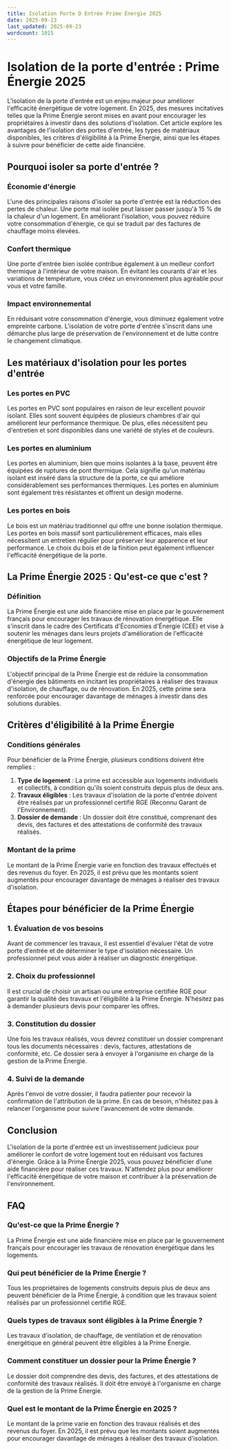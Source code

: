 ```yaml
---
title: Isolation Porte D Entrée Prime Énergie 2025
date: 2025-09-23
last_updated: 2025-09-23
wordcount: 1015
---
```


# Isolation de la porte d'entrée : Prime Énergie 2025

L'isolation de la porte d'entrée est un enjeu majeur pour améliorer l'efficacité énergétique de votre logement. En 2025, des mesures incitatives telles que la Prime Énergie seront mises en avant pour encourager les propriétaires à investir dans des solutions d'isolation. Cet article explore les avantages de l'isolation des portes d'entrée, les types de matériaux disponibles, les critères d'éligibilité à la Prime Énergie, ainsi que les étapes à suivre pour bénéficier de cette aide financière.

## Pourquoi isoler sa porte d'entrée ?

### Économie d'énergie

L'une des principales raisons d'isoler sa porte d'entrée est la réduction des pertes de chaleur. Une porte mal isolée peut laisser passer jusqu'à 15 % de la chaleur d'un logement. En améliorant l'isolation, vous pouvez réduire votre consommation d'énergie, ce qui se traduit par des factures de chauffage moins élevées.

### Confort thermique

Une porte d'entrée bien isolée contribue également à un meilleur confort thermique à l'intérieur de votre maison. En évitant les courants d'air et les variations de température, vous créez un environnement plus agréable pour vous et votre famille.

### Impact environnemental

En réduisant votre consommation d'énergie, vous diminuez également votre empreinte carbone. L'isolation de votre porte d'entrée s'inscrit dans une démarche plus large de préservation de l'environnement et de lutte contre le changement climatique.

## Les matériaux d'isolation pour les portes d'entrée

### Les portes en PVC

Les portes en PVC sont populaires en raison de leur excellent pouvoir isolant. Elles sont souvent équipées de plusieurs chambres d'air qui améliorent leur performance thermique. De plus, elles nécessitent peu d'entretien et sont disponibles dans une variété de styles et de couleurs.

### Les portes en aluminium

Les portes en aluminium, bien que moins isolantes à la base, peuvent être équipées de ruptures de pont thermique. Cela signifie qu'un matériau isolant est inséré dans la structure de la porte, ce qui améliore considérablement ses performances thermiques. Les portes en aluminium sont également très résistantes et offrent un design moderne.

### Les portes en bois

Le bois est un matériau traditionnel qui offre une bonne isolation thermique. Les portes en bois massif sont particulièrement efficaces, mais elles nécessitent un entretien régulier pour préserver leur apparence et leur performance. Le choix du bois et de la finition peut également influencer l'efficacité énergétique de la porte.

## La Prime Énergie 2025 : Qu'est-ce que c'est ?

### Définition

La Prime Énergie est une aide financière mise en place par le gouvernement français pour encourager les travaux de rénovation énergétique. Elle s'inscrit dans le cadre des Certificats d'Économies d'Énergie (CEE) et vise à soutenir les ménages dans leurs projets d'amélioration de l'efficacité énergétique de leur logement.

### Objectifs de la Prime Énergie

L'objectif principal de la Prime Énergie est de réduire la consommation d'énergie des bâtiments en incitant les propriétaires à réaliser des travaux d'isolation, de chauffage, ou de rénovation. En 2025, cette prime sera renforcée pour encourager davantage de ménages à investir dans des solutions durables.

## Critères d'éligibilité à la Prime Énergie

### Conditions générales

Pour bénéficier de la Prime Énergie, plusieurs conditions doivent être remplies :

1. **Type de logement** : La prime est accessible aux logements individuels et collectifs, à condition qu'ils soient construits depuis plus de deux ans.
2. **Travaux éligibles** : Les travaux d'isolation de la porte d'entrée doivent être réalisés par un professionnel certifié RGE (Reconnu Garant de l'Environnement).
3. **Dossier de demande** : Un dossier doit être constitué, comprenant des devis, des factures et des attestations de conformité des travaux réalisés.

### Montant de la prime

Le montant de la Prime Énergie varie en fonction des travaux effectués et des revenus du foyer. En 2025, il est prévu que les montants soient augmentés pour encourager davantage de ménages à réaliser des travaux d'isolation.

## Étapes pour bénéficier de la Prime Énergie

### 1. Évaluation de vos besoins

Avant de commencer les travaux, il est essentiel d'évaluer l'état de votre porte d'entrée et de déterminer le type d'isolation nécessaire. Un professionnel peut vous aider à réaliser un diagnostic énergétique.

### 2. Choix du professionnel

Il est crucial de choisir un artisan ou une entreprise certifiée RGE pour garantir la qualité des travaux et l'éligibilité à la Prime Énergie. N'hésitez pas à demander plusieurs devis pour comparer les offres.

### 3. Constitution du dossier

Une fois les travaux réalisés, vous devrez constituer un dossier comprenant tous les documents nécessaires : devis, factures, attestations de conformité, etc. Ce dossier sera à envoyer à l'organisme en charge de la gestion de la Prime Énergie.

### 4. Suivi de la demande

Après l'envoi de votre dossier, il faudra patienter pour recevoir la confirmation de l'attribution de la prime. En cas de besoin, n'hésitez pas à relancer l'organisme pour suivre l'avancement de votre demande.

## Conclusion

L'isolation de la porte d'entrée est un investissement judicieux pour améliorer le confort de votre logement tout en réduisant vos factures d'énergie. Grâce à la Prime Énergie 2025, vous pouvez bénéficier d'une aide financière pour réaliser ces travaux. N'attendez plus pour améliorer l'efficacité énergétique de votre maison et contribuer à la préservation de l'environnement.

## FAQ

### Qu'est-ce que la Prime Énergie ?

La Prime Énergie est une aide financière mise en place par le gouvernement français pour encourager les travaux de rénovation énergétique dans les logements.

### Qui peut bénéficier de la Prime Énergie ?

Tous les propriétaires de logements construits depuis plus de deux ans peuvent bénéficier de la Prime Énergie, à condition que les travaux soient réalisés par un professionnel certifié RGE.

### Quels types de travaux sont éligibles à la Prime Énergie ?

Les travaux d'isolation, de chauffage, de ventilation et de rénovation énergétique en général peuvent être éligibles à la Prime Énergie.

### Comment constituer un dossier pour la Prime Énergie ?

Le dossier doit comprendre des devis, des factures, et des attestations de conformité des travaux réalisés. Il doit être envoyé à l'organisme en charge de la gestion de la Prime Énergie.

### Quel est le montant de la Prime Énergie en 2025 ?

Le montant de la prime varie en fonction des travaux réalisés et des revenus du foyer. En 2025, il est prévu que les montants soient augmentés pour encourager davantage de ménages à réaliser des travaux d'isolation.